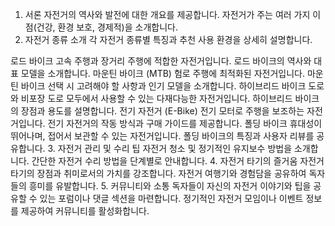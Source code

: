 1. 서론
자전거의 역사와 발전에 대한 개요를 제공합니다.
자전거가 주는 여러 가지 이점(건강, 환경 보호, 경제적)을 소개합니다.
2. 자전거 종류 소개
각 자전거 종류별 특징과 추천 사용 환경을 상세히 설명합니다.

로드 바이크
고속 주행과 장거리 주행에 적합한 자전거입니다.
로드 바이크의 역사와 대표 모델을 소개합니다.
마운틴 바이크 (MTB)
험로 주행에 최적화된 자전거입니다.
마운틴 바이크 선택 시 고려해야 할 사항과 인기 모델을 소개합니다.
하이브리드 바이크
도로와 비포장 도로 모두에서 사용할 수 있는 다재다능한 자전거입니다.
하이브리드 바이크의 장점과 용도를 설명합니다.
전기 자전거 (E-Bike)
전기 모터로 주행을 보조하는 자전거입니다.
전기 자전거의 작동 방식과 구매 가이드를 제공합니다.
폴딩 바이크
휴대성이 뛰어나며, 접어서 보관할 수 있는 자전거입니다.
폴딩 바이크의 특징과 사용자 리뷰를 공유합니다.
3. 자전거 관리 및 수리 팁
자전거 청소 및 정기적인 유지보수 방법을 소개합니다.
간단한 자전거 수리 방법을 단계별로 안내합니다.
4. 자전거 타기의 즐거움
자전거 타기의 장점과 취미로서의 가치를 강조합니다.
자전거 여행기와 경험담을 공유하여 독자들의 흥미를 유발합니다.
5. 커뮤니티와 소통
독자들이 자신의 자전거 이야기와 팁을 공유할 수 있는 포럼이나 댓글 섹션을 마련합니다.
정기적인 자전거 모임이나 이벤트 정보를 제공하여 커뮤니티를 활성화합니다.

